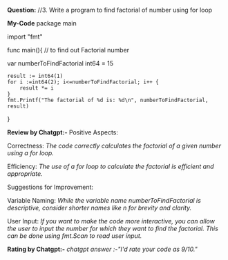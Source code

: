 **Question:**
//3. Write a program to find factorial of number using for loop

**My-Code**
package main

import "fmt"

func main(){
   // to find out Factorial number
   
  var  numberToFindFactorial int64 = 15

    result := int64(1)
    for i :=int64(2); i<=numberToFindFactorial; i++ {
        result *= i
    }
    fmt.Printf("The factorial of %d is: %d\n", numberToFindFactorial, result)
}

**Review by Chatgpt:-**
Positive Aspects:

Correctness: 
*The code correctly calculates the factorial of a given number using a for loop.*

Efficiency: 
*The use of a for loop to calculate the factorial is efficient and appropriate.*

Suggestions for Improvement:

Variable Naming: 
*While the variable name numberToFindFactorial is descriptive, consider shorter names like n for brevity and clarity.*

User Input: 
*If you want to make the code more interactive, you can allow the user to input the number for which they want to find the factorial. This can be done using fmt.Scan to read user input.*

**Rating by Chatgpt:-**
*chatgpt answer :-"I'd rate your code as 9/10."*